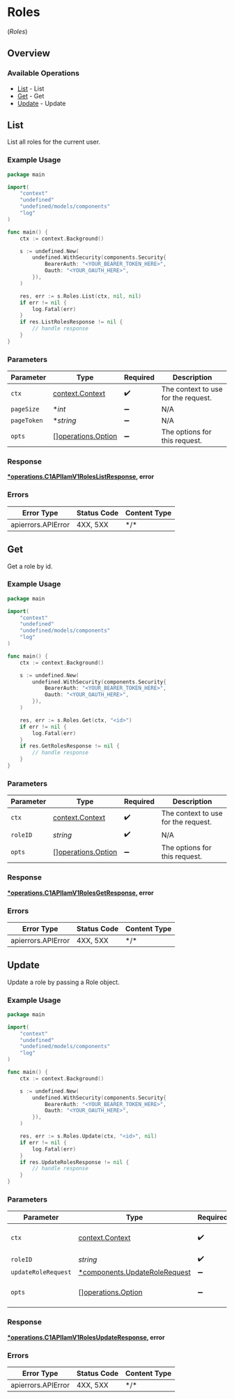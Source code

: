 # Roles
(*Roles*)

## Overview

### Available Operations

* [List](#list) - List
* [Get](#get) - Get
* [Update](#update) - Update

## List

List all roles for the current user.

### Example Usage

<!-- UsageSnippet language="go" operationID="c1.api.iam.v1.Roles.List" method="get" path="/api/v1/iam/roles" -->
```go
package main

import(
	"context"
	"undefined"
	"undefined/models/components"
	"log"
)

func main() {
    ctx := context.Background()

    s := undefined.New(
        undefined.WithSecurity(components.Security{
            BearerAuth: "<YOUR_BEARER_TOKEN_HERE>",
            Oauth: "<YOUR_OAUTH_HERE>",
        }),
    )

    res, err := s.Roles.List(ctx, nil, nil)
    if err != nil {
        log.Fatal(err)
    }
    if res.ListRolesResponse != nil {
        // handle response
    }
}
```

### Parameters

| Parameter                                                | Type                                                     | Required                                                 | Description                                              |
| -------------------------------------------------------- | -------------------------------------------------------- | -------------------------------------------------------- | -------------------------------------------------------- |
| `ctx`                                                    | [context.Context](https://pkg.go.dev/context#Context)    | :heavy_check_mark:                                       | The context to use for the request.                      |
| `pageSize`                                               | **int*                                                   | :heavy_minus_sign:                                       | N/A                                                      |
| `pageToken`                                              | **string*                                                | :heavy_minus_sign:                                       | N/A                                                      |
| `opts`                                                   | [][operations.Option](../../models/operations/option.md) | :heavy_minus_sign:                                       | The options for this request.                            |

### Response

**[*operations.C1APIIamV1RolesListResponse](../../models/operations/c1apiiamv1roleslistresponse.md), error**

### Errors

| Error Type         | Status Code        | Content Type       |
| ------------------ | ------------------ | ------------------ |
| apierrors.APIError | 4XX, 5XX           | \*/\*              |

## Get

Get a role by id.

### Example Usage

<!-- UsageSnippet language="go" operationID="c1.api.iam.v1.Roles.Get" method="get" path="/api/v1/iam/roles/{role_id}" -->
```go
package main

import(
	"context"
	"undefined"
	"undefined/models/components"
	"log"
)

func main() {
    ctx := context.Background()

    s := undefined.New(
        undefined.WithSecurity(components.Security{
            BearerAuth: "<YOUR_BEARER_TOKEN_HERE>",
            Oauth: "<YOUR_OAUTH_HERE>",
        }),
    )

    res, err := s.Roles.Get(ctx, "<id>")
    if err != nil {
        log.Fatal(err)
    }
    if res.GetRolesResponse != nil {
        // handle response
    }
}
```

### Parameters

| Parameter                                                | Type                                                     | Required                                                 | Description                                              |
| -------------------------------------------------------- | -------------------------------------------------------- | -------------------------------------------------------- | -------------------------------------------------------- |
| `ctx`                                                    | [context.Context](https://pkg.go.dev/context#Context)    | :heavy_check_mark:                                       | The context to use for the request.                      |
| `roleID`                                                 | *string*                                                 | :heavy_check_mark:                                       | N/A                                                      |
| `opts`                                                   | [][operations.Option](../../models/operations/option.md) | :heavy_minus_sign:                                       | The options for this request.                            |

### Response

**[*operations.C1APIIamV1RolesGetResponse](../../models/operations/c1apiiamv1rolesgetresponse.md), error**

### Errors

| Error Type         | Status Code        | Content Type       |
| ------------------ | ------------------ | ------------------ |
| apierrors.APIError | 4XX, 5XX           | \*/\*              |

## Update

Update a role by passing a Role object.

### Example Usage

<!-- UsageSnippet language="go" operationID="c1.api.iam.v1.Roles.Update" method="post" path="/api/v1/iam/roles/{role_id}" -->
```go
package main

import(
	"context"
	"undefined"
	"undefined/models/components"
	"log"
)

func main() {
    ctx := context.Background()

    s := undefined.New(
        undefined.WithSecurity(components.Security{
            BearerAuth: "<YOUR_BEARER_TOKEN_HERE>",
            Oauth: "<YOUR_OAUTH_HERE>",
        }),
    )

    res, err := s.Roles.Update(ctx, "<id>", nil)
    if err != nil {
        log.Fatal(err)
    }
    if res.UpdateRolesResponse != nil {
        // handle response
    }
}
```

### Parameters

| Parameter                                                                     | Type                                                                          | Required                                                                      | Description                                                                   |
| ----------------------------------------------------------------------------- | ----------------------------------------------------------------------------- | ----------------------------------------------------------------------------- | ----------------------------------------------------------------------------- |
| `ctx`                                                                         | [context.Context](https://pkg.go.dev/context#Context)                         | :heavy_check_mark:                                                            | The context to use for the request.                                           |
| `roleID`                                                                      | *string*                                                                      | :heavy_check_mark:                                                            | N/A                                                                           |
| `updateRoleRequest`                                                           | [*components.UpdateRoleRequest](../../models/components/updaterolerequest.md) | :heavy_minus_sign:                                                            | N/A                                                                           |
| `opts`                                                                        | [][operations.Option](../../models/operations/option.md)                      | :heavy_minus_sign:                                                            | The options for this request.                                                 |

### Response

**[*operations.C1APIIamV1RolesUpdateResponse](../../models/operations/c1apiiamv1rolesupdateresponse.md), error**

### Errors

| Error Type         | Status Code        | Content Type       |
| ------------------ | ------------------ | ------------------ |
| apierrors.APIError | 4XX, 5XX           | \*/\*              |